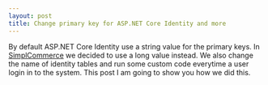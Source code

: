 ```yaml
---
layout: post
title: Change primary key for ASP.NET Core Identity and more
---
```


By default ASP.NET Core Identity use a string value for the primary keys. In [SimplCommerce](https://github.com/simplcommerce/SimplCommerce) we decided to use a long value instead.
We also change the name of identity tables and run some custom code everytime a user login in to the system. This post I am going to show you how we did this.

